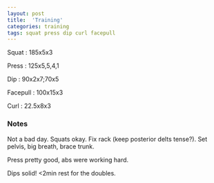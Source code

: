 ```yaml
---
layout: post
title:  'Training'
categories: training
tags: squat press dip curl facepull
---
```


Squat       :   185x5x3

Press       :   125x5,5,4,1

Dip         :   90x2x7;70x5

Facepull    :   100x15x3

Curl        :   22.5x8x3

### Notes

Not a bad day. Squats okay. Fix rack (keep posterior delts tense?). Set pelvis, big
breath, brace trunk.

Press pretty good, abs were working hard.

Dips solid! <2min rest for the doubles.
